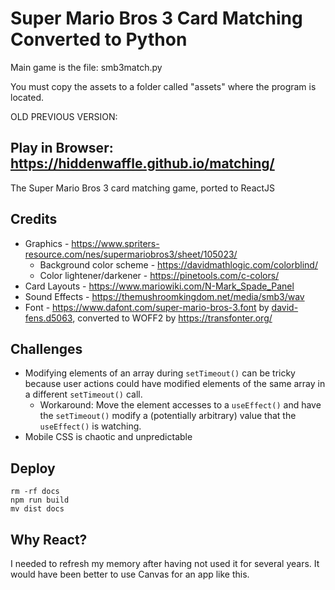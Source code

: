 # Super Mario Bros 3 Card Matching Converted to Python

Main game is the file: smb3match.py

You must copy the assets to a folder called "assets" where the program is located.


OLD PREVIOUS VERSION:

## Play in Browser: https://hiddenwaffle.github.io/matching/

The Super Mario Bros 3 card matching game, ported to ReactJS

## Credits

* Graphics - https://www.spriters-resource.com/nes/supermariobros3/sheet/105023/
  * Background color scheme - https://davidmathlogic.com/colorblind/
  * Color lightener/darkener - https://pinetools.com/c-colors/
* Card Layouts - https://www.mariowiki.com/N-Mark_Spade_Panel
* Sound Effects - https://themushroomkingdom.net/media/smb3/wav
* Font - https://www.dafont.com/super-mario-bros-3.font by [david-fens.d5063](https://www.dafont.com/david-fens.d5063), converted to WOFF2 by https://transfonter.org/

## Challenges

* Modifying elements of an array during `setTimeout()` can be tricky because user actions could have modified elements of the same array in a different `setTimeout()` call.
  * Workaround: Move the element accesses to a `useEffect()` and have the `setTimeout()` modify a (potentially arbitrary) value that the `useEffect()` is watching.
* Mobile CSS is chaotic and unpredictable

## Deploy

```
rm -rf docs
npm run build
mv dist docs
```

## Why React?

I needed to refresh my memory after having not used it for several years. It would have been better to use Canvas for an app like this.

